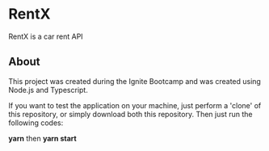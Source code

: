 # RentX

RentX is a car rent API

## About

This project was created during the Ignite Bootcamp and was created using Node.js and Typescript.

If you want to test the application on your machine, just perform a 'clone' of this repository, or simply download both this repository. Then just run the following codes:

<strong>yarn</strong>
then
<strong>yarn start</strong>
